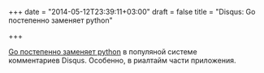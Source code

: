+++
date = "2014-05-12T23:39:11+03:00"
draft = false
title = "Disqus: Go постепенно заменяет python"

+++

<p><a href="http://highscalability.com/blog/2014/5/7/update-on-disqus-its-still-about-realtime-but-go-demolishes.html">Go постепенно заменяет python</a>&nbsp;в&nbsp;популяной системе комментариев&nbsp;Disqus. Особенно, в риалтайм части приложения.</p>

